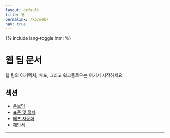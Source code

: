 ```yaml
---
layout: default
title: 웹
permalink: /ko/web/
nav: true
---
```


{% include lang-toggle.html %}

# 웹 팀 문서

웹 팀의 아키텍처, 배포, 그리고 워크플로우는 여기서 시작하세요.

## 섹션
- [온보딩](./onboarding/)
- [표준 및 절차](standards-and-procedures/)
- [배포 자동화](./deployment-automation/)
- [제안서](./proposals/)

---
